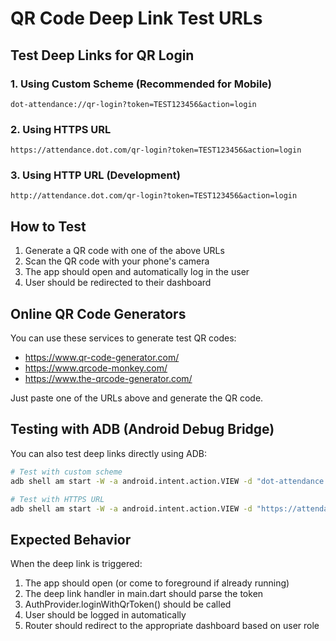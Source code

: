 # QR Code Deep Link Test URLs

## Test Deep Links for QR Login

### 1. Using Custom Scheme (Recommended for Mobile)
```
dot-attendance://qr-login?token=TEST123456&action=login
```

### 2. Using HTTPS URL
```
https://attendance.dot.com/qr-login?token=TEST123456&action=login
```

### 3. Using HTTP URL (Development)
```
http://attendance.dot.com/qr-login?token=TEST123456&action=login
```

## How to Test

1. Generate a QR code with one of the above URLs
2. Scan the QR code with your phone's camera
3. The app should open and automatically log in the user
4. User should be redirected to their dashboard

## Online QR Code Generators

You can use these services to generate test QR codes:
- https://www.qr-code-generator.com/
- https://www.qrcode-monkey.com/
- https://www.the-qrcode-generator.com/

Just paste one of the URLs above and generate the QR code.

## Testing with ADB (Android Debug Bridge)

You can also test deep links directly using ADB:

```bash
# Test with custom scheme
adb shell am start -W -a android.intent.action.VIEW -d "dot-attendance://qr-login?token=TEST123456&action=login" com.dot.attendance

# Test with HTTPS URL
adb shell am start -W -a android.intent.action.VIEW -d "https://attendance.dot.com/qr-login?token=TEST123456&action=login" com.dot.attendance
```

## Expected Behavior

When the deep link is triggered:
1. The app should open (or come to foreground if already running)
2. The deep link handler in main.dart should parse the token
3. AuthProvider.loginWithQrToken() should be called
4. User should be logged in automatically
5. Router should redirect to the appropriate dashboard based on user role